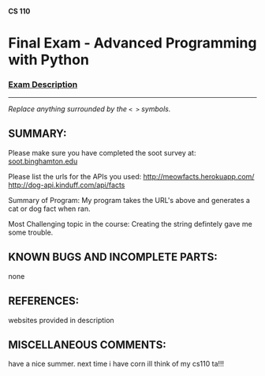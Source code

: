 #### CS 110
# Final Exam - Advanced Programming with Python

### [Exam Description](https://docs.google.com/document/d/1FI-WV95nSTK1JMg5j5sKhxcbl46DPVPkBrxC3FMo45g/edit?usp=sharing)

***

_Replace anything surrounded by the `< >` symbols._

## SUMMARY:
Please make sure you have completed the soot survey at:
    [soot.binghamton.edu](https://soot.binghamton.edu)

Please list the urls for the APIs you used:
http://meowfacts.herokuapp.com/
http://dog-api.kinduff.com/api/facts

Summary of Program:
My program takes the URL's above and generates a cat or dog fact when ran. 

Most Challenging topic in the course:
Creating the string defintely gave me some trouble.

## KNOWN BUGS AND INCOMPLETE PARTS:
none

## REFERENCES:
websites provided in description 

## MISCELLANEOUS COMMENTS:
have a nice summer. next time i have corn ill think of my cs110 ta!!!
